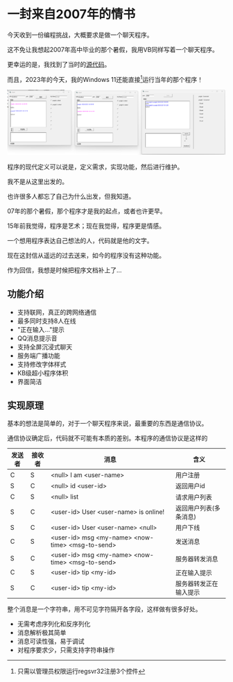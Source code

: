 # 一封来自2007年的情书

今天收到一份编程挑战，大概要求是做一个聊天程序。

这不免让我想起2007年高中毕业的那个暑假，我用VB同样写着一个聊天程序。

更幸运的是，我找到了当时的[源代码](download/vb聊天程序1.9.zip)。

而且，2023年的今天，我的Windows 11还能直接[^1]运行当年的那个程序！

![](../images/love_letter_2007.png)

程序的现代定义可以说是，定义需求，实现功能，然后进行维护。

我不是从这里出发的。

也许很多人都忘了自己为什么出发，但我知道。

07年的那个暑假，那个程序才是我的起点，或者也许更早。

15年前我觉得，程序是艺术；现在我觉得，程序更是情感。

一个想用程序表达自己想法的人，代码就是他的文字。

现在这封信从遥远的过去送来，如今的程序没有这种功能。

作为回信，我想是时候把程序文档补上了...

## 功能介绍
- 支持联网，真正的跨网络通信
- 最多同时支持8人在线
- "正在输入..."提示
- QQ消息提示音
- 支持全屏沉浸式聊天
- 服务端广播功能
- 支持修改字体样式
- KB级超小程序体积
- 界面简洁

## 实现原理
基本的想法是简单的，对于一个聊天程序来说，最重要的东西是通信协议。

通信协议确定后，代码就不可能有本质的差别。本程序的通信协议是这样的

| 发送者 | 接收者 | 消息 | 含义 |
|--|--|--|--|
| C | S | \<null\> I am \<user-name\> | 用户注册 |
| S | C | \<null\> id \<user-id\> | 返回用户id |
| C | S | \<null\> list | 请求用户列表 |
| S | C | \<user-id\> User \<user-name\> is online! | 返回用户列表(多条消息) |
| S | C | \<user-id\> User \<user-name\> <null\> | 用户下线 |
| C | S | \<user-id\> msg \<my-name\> \<now-time\> \<msg-to-send\> | 发送消息
| S | C | \<user-id\> msg \<my-name\> \<now-time\> \<msg-to-send\> | 服务器转发消息
| C | S | \<user-id\> tip \<my-id\> | 正在输入提示
| S | C | \<user-id\> tip \<my-id\> | 服务器转发正在输入提示

整个消息是一个字符串，用不可见字符隔开各字段，这样做有很多好处。
- 无需考虑序列化和反序列化
- 消息解析极其简单
- 消息可读性强，易于调试
- 对程序要求少，只需支持字符串操作

[^1]: 只需以管理员权限运行regsvr32注册3个控件
